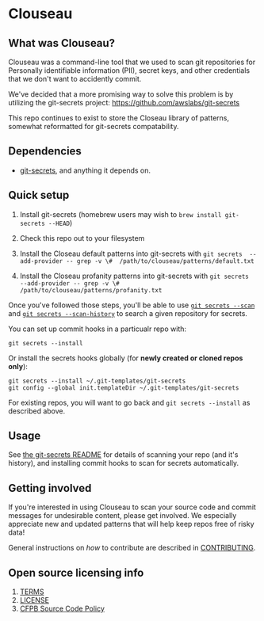 # Clouseau


## What was Clouseau?

Clouseau was a command-line tool that we used to scan git repositories for Personally identifiable information (PII), secret keys, and other credentials that we don't want to accidently commit. 

We've decided that a more promising way to solve this problem is by utilizing the git-secrets project: https://github.com/awslabs/git-secrets

This repo continues to exist to store the Closeau library of patterns, somewhat reformatted for git-secrets compatability.

## Dependencies

 - [git-secrets](https://github.com/awslabs/git-secrets), and anything it depends on.


## Quick setup

1. Install git-secrets (homebrew users may wish to `brew install git-secrets --HEAD`)

1. Check this repo out to your filesystem

1. Install the Closeau default patterns into git-secrets with `git secrets  --add-provider -- grep -v \#  /path/to/clouseau/patterns/default.txt`

1. Install the Closeau profanity patterns into git-secrets with `git secrets  --add-provider -- grep -v \#  /path/to/clouseau/patterns/profanity.txt`

Once you've followed those steps, you'll be able to use [`git secrets --scan`](https://github.com/awslabs/git-secrets#options-for-scan) and [`git secrets --scan-history`](https://github.com/awslabs/git-secrets#operation-modes) to search a given repository for secrets.

You can set up commit hooks in a particualr repo with:

```
git secrets --install
```

Or install the secrets hooks globally (for **newly created or cloned repos only**):

```
git secrets --install ~/.git-templates/git-secrets
git config --global init.templateDir ~/.git-templates/git-secrets
```

For existing repos, you will want to go back and `git secrets --install` as described above.



## Usage

See [the git-secrets README](https://github.com/awslabs/git-secrets#synopsis) for details of scanning your repo (and it's history), and installing commit hooks to scan for secrets automatically.


## Getting involved

If you're interested in using Clouseau to scan your source code and commit messages for undesirable content,
please get involved. We especially appreciate new and updated patterns that will help keep repos free of risky data!

General instructions on _how_ to contribute are described in [CONTRIBUTING](CONTRIBUTING.md).


## Open source licensing info
1. [TERMS](TERMS.md)
2. [LICENSE](LICENSE)
3. [CFPB Source Code Policy](https://github.com/cfpb/source-code-policy/)
